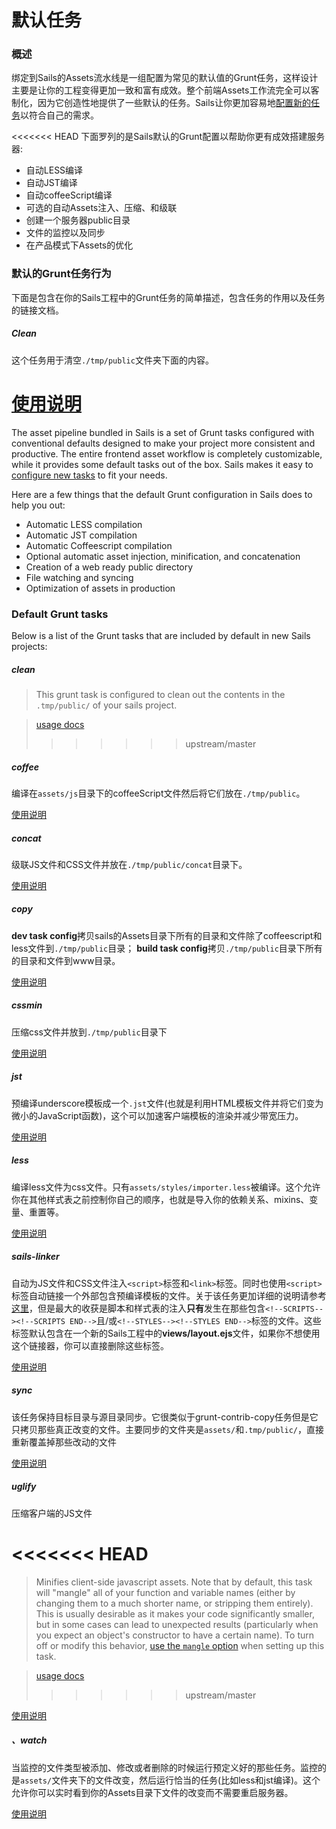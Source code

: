# 默认任务

### 概述
绑定到Sails的Assets流水线是一组配置为常见的默认值的Grunt任务，这样设计主要是让你的工程变得更加一致和富有成效。整个前端Assets工作流完全可以客制化，因为它创造性地提供了一些默认的任务。Sails让你更加容易地[配置新的任务](http://sailsjs.org/documentation/concepts/Assets/TaskAutomation.html?q=task-configuration)以符合自己的需求。<!-- change link to: /documentation/concepts/assets/task-automation#?task-configuration once new site is live -->

<<<<<<< HEAD
下面罗列的是Sails默认的Grunt配置以帮助你更有成效搭建服务器:
+ 自动LESS编译
+ 自动JST编译
+ 自动coffeeScript编译
+ 可选的自动Assets注入、压缩、和级联
+ 创建一个服务器public目录
+ 文件的监控以及同步
+ 在产品模式下Assets的优化

### 默认的Grunt任务行为
下面是包含在你的Sails工程中的Grunt任务的简单描述，包含任务的作用以及任务的链接文档。

##### Clean
这个任务用于清空`./tmp/public`文件夹下面的内容。

[使用说明](https://github.com/gruntjs/grunt-contrib-clean)
=======
The asset pipeline bundled in Sails is a set of Grunt tasks configured with conventional defaults designed to make your project more consistent and productive. The entire frontend asset workflow is completely customizable, while it provides some default tasks out of the box. Sails makes it easy to [configure new tasks](http://sailsjs.com/documentation/concepts/Assets/TaskAutomation.html?q=task-configuration) to fit your needs.
<!-- change link to: /documentation/concepts/assets/task-automation#?task-configuration once new site is live -->

Here are a few things that the default Grunt configuration in Sails does to help you out:
- Automatic LESS compilation
- Automatic JST compilation
- Automatic Coffeescript compilation
- Optional automatic asset injection, minification, and concatenation
- Creation of a web ready public directory
- File watching and syncing
- Optimization of assets in production

### Default Grunt tasks

Below is a list of the Grunt tasks that are included by default in new Sails projects:

##### clean

> This grunt task is configured to clean out the contents in the `.tmp/public/` of your sails project.

> [usage docs](https://github.com/gruntjs/grunt-contrib-clean)
>>>>>>> upstream/master

##### coffee
编译在`assets/js`目录下的coffeeScript文件然后将它们放在`./tmp/public`。

[使用说明](https://github.com/gruntjs/grunt-contrib-coffee)

##### concat
级联JS文件和CSS文件并放在`./tmp/public/concat`目录下。

[使用说明](https://github.com/gruntjs/grunt-contrib-concat)

##### copy
**dev task config**拷贝sails的Assets目录下所有的目录和文件除了coffeescript和less文件到`./tmp/public`目录；
**build task config**拷贝`./tmp/public`目录下所有的目录和文件到www目录。

[使用说明](https://github.com/gruntjs/grunt-contrib-copy)

##### cssmin
压缩css文件并放到`./tmp/public`目录下

[使用说明](https://github.com/gruntjs/grunt-contrib-cssmin)

##### jst
预编译underscore模板成一个`.jst`文件(也就是利用HTML模板文件并将它们变为微小的JavaScript函数)，这个可以加速客户端模板的渲染并减少带宽压力。

[使用说明](https://github.com/gruntjs/grunt-contrib-jst)

##### less
编译less文件为css文件。只有`assets/styles/importer.less`被编译。这个允许你在其他样式表之前控制你自己的顺序，也就是导入你的依赖关系、mixins、变量、重置等。

[使用说明](https://github.com/gruntjs/grunt-contrib-less)

##### sails-linker
自动为JS文件和CSS文件注入`<script>`标签和`<link>`标签。同时也使用`<script>`标签自动链接一个外部包含预编译模板的文件。关于该任务更加详细的说明请参考[这里](https://github.com/balderdashy/sails-generate-frontend/blob/master/docs/overview.md#a-litte-bit-more-about-sails-linking)，但是最大的收获是脚本和样式表的注入**只有**发生在那些包含`<!--SCRIPTS--><!--SCRIPTS END-->`且/或`<!--STYLES--><!--STYLES END-->`标签的文件。这些标签默认包含在一个新的Sails工程中的**views/layout.ejs**文件，如果你不想使用这个链接器，你可以直接删除这些标签。

[使用说明](https://github.com/Zolmeister/grunt-sails-linker)

##### sync
该任务保持目标目录与源目录同步。它很类似于grunt-contrib-copy任务但是它只拷贝那些真正改变的文件。主要同步的文件夹是`assets/`和`.tmp/public/`，直接重新覆盖掉那些改动的文件

[使用说明](https://github.com/tomusdrw/grunt-sync)


##### uglify
压缩客户端的JS文件

<<<<<<< HEAD
=======
> Minifies client-side javascript assets.  Note that by default, this task will "mangle" all of your function and variable names (either by changing them to a much shorter name, or stripping them entirely).  This is usually desirable as it makes your code significantly smaller, but in some cases can lead to unexpected results (particularly when you expect an object's constructor to have a certain name).  To turn off or modify this behavior, [use the `mangle` option](https://github.com/gruntjs/grunt-contrib-uglify#no-mangling) when setting up this task.

> [usage docs](https://github.com/gruntjs/grunt-contrib-uglify)
>>>>>>> upstream/master

[使用说明](https://github.com/gruntjs/grunt-contrib-uglify)

##### 、watch
当监控的文件类型被添加、修改或者删除的时候运行预定义好的那些任务。监控的是`assets/`文件夹下的文件改变，然后运行恰当的任务(比如less和jst编译)。这个允许你可以实时看到你的Assets目录下文件的改变而不需要重启服务器。

[使用说明](https://github.com/gruntjs/grunt-contrib-watch)


<docmeta name="displayName" value="Default Tasks">
